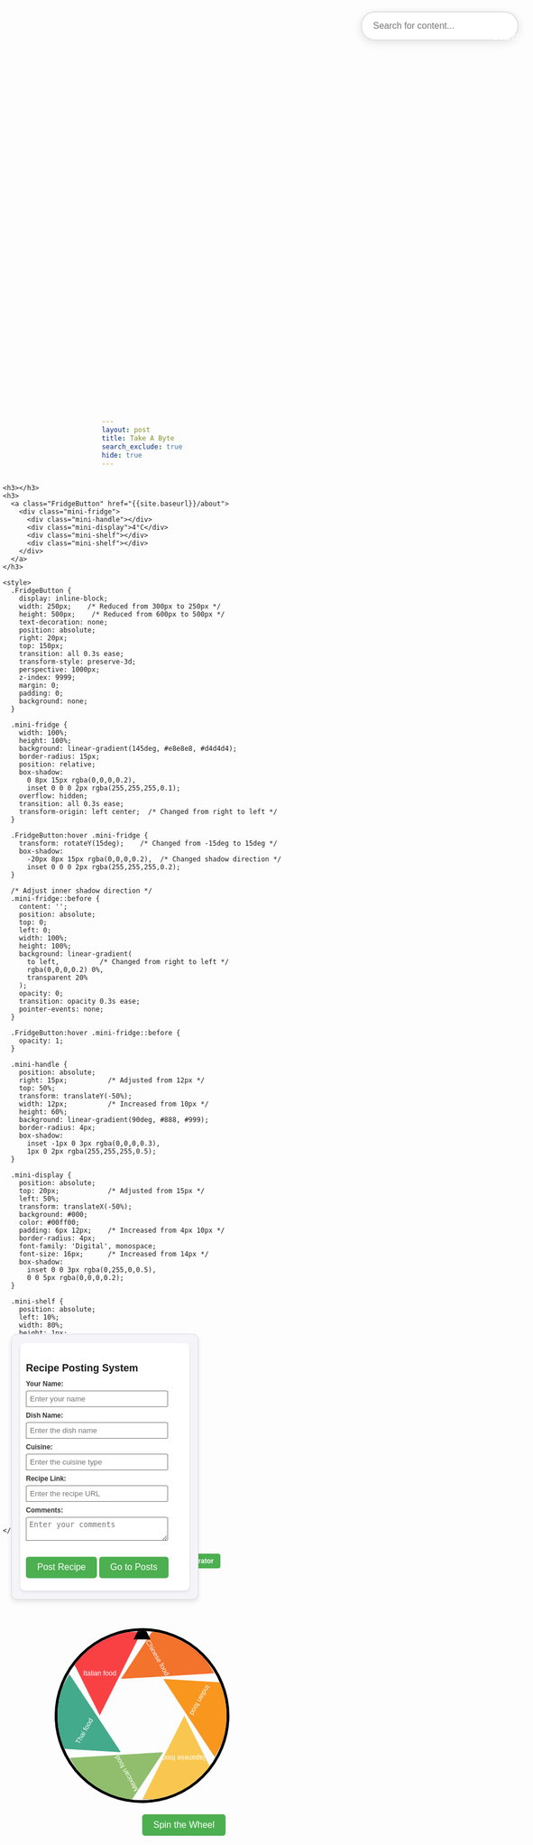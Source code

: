 ```yaml
---
layout: post
title: Take A Byte
search_exclude: true
hide: true
---
```


<!--menu: nav/home.html-->

<html lang="en">
<head>
    <meta charset="UTF-8">
    <meta name="viewport" content="width=device-width, initial-scale=1.0">
    <title>Website Search</title>
    <style>
        body {
            font-family: Arial, sans-serif;
            margin: 0;
            padding: 0;
        }
        .search-container {
            position: absolute;
            top: 20px;
            right: 20px;
            width: 300px;
            transition: all 0.3s ease;
        }
        .search-container input[type="text"] {
            width: calc(100% - 20px);
            padding: 15px 45px 15px 20px;
            font-size: 16px;
            border: 2px solid #e0e0e0;
            border-radius: 25px;
            background: rgba(255, 255, 255, 0.9);
            backdrop-filter: blur(5px);
            box-shadow: 0 4px 15px rgba(0, 0, 0, 0.1);
            transition: all 0.3s ease;
        }
        .search-container input[type="text"]:focus {
            width: calc(100% + 50px);
            border-color: #4CAF50;
            box-shadow: 0 6px 20px rgba(76, 175, 80, 0.2);
            outline: none;
        }
        .search-container button {
            position: absolute;
            right: 5px;
            top: 50%;
            transform: translateY(-50%);
            background: none;
            border: none;
            padding: 10px;
            cursor: pointer;
            transition: all 0.3s ease;
        }
        .search-container button:hover {
            transform: translateY(-50%) scale(1.1);
        }
        .search-icon {
            width: 20px;
            height: 20px;
            border: 2px solid #4CAF50;
            border-radius: 50%;
            position: relative;
        }
        .search-icon::after {
            content: '';
            position: absolute;
            right: -7px;
            bottom: -7px;
            width: 10px;
            height: 2px;
            background: #4CAF50;
            transform: rotate(45deg);
        }
        .results {
            position: absolute;
            top: 100%;
            left: 0;
            right: 0;
            margin-top: 10px;
            background: rgba(255, 255, 255, 0.95);
            backdrop-filter: blur(10px);
            border-radius: 15px;
            box-shadow: 0 8px 25px rgba(0, 0, 0, 0.1);
            max-height: 300px;
            overflow-y: auto;
            opacity: 0;
            transform: translateY(-10px);
            transition: all 0.3s ease;
            z-index: 1000;
        }
        .results.show {
            opacity: 1;
            transform: translateY(0);
        }
        .results a {
            display: block;
            padding: 12px 20px;
            color: #333;
            text-decoration: none;
            border-bottom: 1px solid #eee;
            transition: all 0.2s ease;
        }
        .results a:hover {
            background: rgba(76, 175, 80, 0.1);
            padding-left: 25px;
        }
        .results a:last-child {
            border-bottom: none;
        }
        .aboutButton {
            display: inline-block;
            padding: 10px 20px;
            font-size: 18px;
            color: white !important;
            background-color: #4CAF50;
            text-decoration: none;
            border-radius: 8px;
            transition: background 0.3s ease, transform 0.2s ease;
            margin-top: -80px;
        }
        .aboutButton:hover {
            background-color: #45a049;
            transform: scale(1.05);
            color: white !important;
        }
        /* Add specific style for the link */
        h3 a.aboutButton {
            color: white !important;
        }
    </style>
</head>
<body>
    <div class="search-container">
        <input type="text" id="searchInput" placeholder="Search for content...">
        <button onclick="performSearch()">Search</button>
        <div class="results" id="results">
            <!-- Search results will appear here -->
        </div>
    </div>
    
<script>
        // List of all pages and their content
        const pages = [
            { url: '/flocker_frontend_period4/navigation/about', title: 'About', keywords: ['about', 'team', 'company', 'fridge'] },
            { url: '/flocker_frontend_period4/navigation/cuisine/thai', title: 'Thai Cuisine', keywords: ['thai', 'food', 'asian', 'cuisine'] },
            { url: '/flocker_frontend_period4/navigation/cuisine/indian', title: 'Indian Cuisine', keywords: ['indian', 'food', 'curry', 'cuisine'] },
            { url: '/flocker_frontend_period4/navigation/cuisine/italian', title: 'Italian Cuisine', keywords: ['italian', 'pasta', 'pizza', 'cuisine'] },
            { url: '/flocker_frontend_period4/navigation/buttons/posting', title: 'Post Recipe', keywords: ['post', 'recipe', 'share', 'create'] },
            { url: '/flocker_frontend_period4/navigation/feedback', title: 'Feedback', keywords: ['feedback', 'comments', 'suggestions'] },
            { url: '/flocker_frontend_period4/natcountrygen', title: 'NatCountryGen', keywords: ['generator', 'country', 'national'] }
            // Add more pages as needed
        ];

        function performSearch() {
            const query = document.getElementById('searchInput').value.trim().toLowerCase();
            const resultsContainer = document.getElementById('results');
            resultsContainer.innerHTML = '';

            if (!query) {
                resultsContainer.classList.remove('show');
                return;
            }

            const matchingPages = pages.filter(page => 
                page.keywords.some(keyword => keyword.includes(query)) ||
                page.title.toLowerCase().includes(query)
            );

            if (matchingPages.length === 0) {
                resultsContainer.innerHTML = '<div style="padding: 12px 20px; color: #666;">No results found</div>';
            } else {
                matchingPages.forEach(page => {
                    const link = document.createElement('a');
                    link.href = page.url;
                    link.textContent = page.title;
                    resultsContainer.appendChild(link);
                });
            }

            resultsContainer.classList.add('show');
        }

        // Add event listener for real-time search
        document.getElementById('searchInput').addEventListener('input', performSearch);

        // Close results when clicking outside
        document.addEventListener('click', (e) => {
            const resultsContainer = document.getElementById('results');
            const searchContainer = document.querySelector('.search-container');
            if (!searchContainer.contains(e.target)) {
                resultsContainer.classList.remove('show');
            }
        });
    </script>

    <h3></h3>
    <h3>
      <a class="FridgeButton" href="{{site.baseurl}}/about">
        <div class="mini-fridge">
          <div class="mini-handle"></div>
          <div class="mini-display">4°C</div>
          <div class="mini-shelf"></div>
          <div class="mini-shelf"></div>
        </div>
      </a>
    </h3>

    <style>
      .FridgeButton {
        display: inline-block;
        width: 250px;    /* Reduced from 300px to 250px */
        height: 500px;    /* Reduced from 600px to 500px */
        text-decoration: none;
        position: absolute;
        right: 20px;
        top: 150px;
        transition: all 0.3s ease;
        transform-style: preserve-3d;
        perspective: 1000px;
        z-index: 9999;
        margin: 0;
        padding: 0;
        background: none;
      }

      .mini-fridge {
        width: 100%;
        height: 100%;
        background: linear-gradient(145deg, #e8e8e8, #d4d4d4);
        border-radius: 15px;
        position: relative;
        box-shadow: 
          0 8px 15px rgba(0,0,0,0.2),
          inset 0 0 0 2px rgba(255,255,255,0.1);
        overflow: hidden;
        transition: all 0.3s ease;
        transform-origin: left center;  /* Changed from right to left */
      }

      .FridgeButton:hover .mini-fridge {
        transform: rotateY(15deg);    /* Changed from -15deg to 15deg */
        box-shadow: 
          -20px 8px 15px rgba(0,0,0,0.2),  /* Changed shadow direction */
          inset 0 0 0 2px rgba(255,255,255,0.2);
      }

      /* Adjust inner shadow direction */
      .mini-fridge::before {
        content: '';
        position: absolute;
        top: 0;
        left: 0;
        width: 100%;
        height: 100%;
        background: linear-gradient(
          to left,          /* Changed from right to left */
          rgba(0,0,0,0.2) 0%,
          transparent 20%
        );
        opacity: 0;
        transition: opacity 0.3s ease;
        pointer-events: none;
      }

      .FridgeButton:hover .mini-fridge::before {
        opacity: 1;
      }

      .mini-handle {
        position: absolute;
        right: 15px;          /* Adjusted from 12px */
        top: 50%;
        transform: translateY(-50%);
        width: 12px;          /* Increased from 10px */
        height: 60%;
        background: linear-gradient(90deg, #888, #999);
        border-radius: 4px;
        box-shadow: 
          inset -1px 0 3px rgba(0,0,0,0.3),
          1px 0 2px rgba(255,255,255,0.5);
      }

      .mini-display {
        position: absolute;
        top: 20px;            /* Adjusted from 15px */
        left: 50%;
        transform: translateX(-50%);
        background: #000;
        color: #00ff00;
        padding: 6px 12px;    /* Increased from 4px 10px */
        border-radius: 4px;
        font-family: 'Digital', monospace;
        font-size: 16px;      /* Increased from 14px */
        box-shadow: 
          inset 0 0 3px rgba(0,255,0,0.5),
          0 0 5px rgba(0,0,0,0.2);
      }

      .mini-shelf {
        position: absolute;
        left: 10%;
        width: 80%;
        height: 1px;
        background: rgba(0,0,0,0.1);
        box-shadow: 0 1px 2px rgba(255,255,255,0.5);
      }

      .mini-shelf:nth-child(3) { top: 40%; }
      .mini-shelf:nth-child(4) { top: 70%; }

      .mini-fridge::after {
        content: '';
        position: absolute;
        top: 0;
        left: 0;
        right: 0;
        bottom: 0;
        background: 
          repeating-linear-gradient(
            45deg,
            rgba(255,255,255,0.05) 0px,
            rgba(255,255,255,0.05) 1px,
            transparent 1px,
            transparent 3px
          );
        pointer-events: none;
      }
    </style>
</body>


</html>

<style>
    .nav-links {
        display: grid;
        grid-template-columns: repeat(2, auto); /* Two columns */
        grid-template-rows: repeat(2, auto); /* Two rows */
        gap: 10px;
        justify-content: center;
        margin: 20px 0;
    }

    .nav-links h3 {
        margin: 0;
    }

    .nav-links a {
        font-size: 12px;
        padding: 6px 12px;
        background-color: #4CAF50;
        color: white;
        text-decoration: none;
        border-radius: 4px;
        display: inline-block;
    }

    .nav-links a:hover {
        background-color: #45a049;
    }
</style>

<div class="nav-links">
    <h3><a href="{{site.baseurl}}/navigation/about">About page</a></h3>
    <h3><a href="{{site.baseurl}}/natcountrygen">Regional Dishes Generator</a></h3>
    <h3><a href="{{site.baseurl}}/navigation/buttons/posting">User Posts</a></h3>
    <h3><a href="{{site.baseurl}}/navigation/feedback">User Experience</a></h3>
</div>

<head>
    <meta charset="UTF-8">
    <meta name="viewport" content="width=device-width, initial-scale=1.0">
    <title>Random Cuisine Spinner</title>
    <style>
        body {
            font-family: Arial, sans-serif;
            display: flex;
            flex-direction: column;
            justify-content: center;
            align-items: center;
            height: 100vh;
            margin: 0;
            background-color: #f4f4f9;
        }
        .wheel-container {
            position: relative;
            width: 300px;
            height: 300px;
            border-radius: 50%;
            border: 5px solid #000;
            overflow: hidden;
            margin-top: 50px;  /* Added to move the wheel lower */
        }
        .wheel {
            width: 100%;
            height: 100%;
            position: absolute;
            transform-origin: center;
            transition: transform 5s cubic-bezier(0.33, 1, 0.68, 1);
            a
        }
        .slice {
            position: absolute;
            width: 50%;
            height: 50%;
            background-color: #eee;
            border: 2px solid #ccc;
            box-sizing: border-box;
            clip-path: polygon(0% 0%, 100% 0%, 50% 100%);
            transform-origin: 100% 100%;
               display: flex; 
            justify-content: center;  
            align-items: center; 
            color: white;  
            font-size: 12px;  
           text-align: center; 
            padding: 5px;  
        }
        .slice:nth-child(1) { background: #f94144; transform: rotate(0deg); }
        .slice:nth-child(2) { background: #f3722c; transform: rotate(60deg); }
        .slice:nth-child(3) { background: #f8961e; transform: rotate(120deg); }
        .slice:nth-child(4) { background: #f9c74f; transform: rotate(180deg); }
        .slice:nth-child(5) { background: #90be6d; transform: rotate(240deg); }
        .slice:nth-child(6) { background: #43aa8b; transform: rotate(300deg); }
        .pointer {
            position: absolute;
            top: -15px;
            left: 50%;
            width: 0;
            height: 0;
            border-left: 15px solid transparent;
            border-right: 15px solid transparent;
            border-bottom: 30px solid #000;
            transform: translateX(-50%);
            z-index: 1;
        }
        button {
            margin-top: 20px;
            padding: 10px 20px;
            font-size: 16px;
            cursor: pointer;
            background-color: #4caf50;
            color: white;
            border: none;
            border-radius: 5px;
        }
        button:disabled {
            background-color: #aaa;
            cursor: not-allowed;
        }
        #result {
            margin-top: 20px;
            font-size: 20px;
            font-weight: bold;
            color: #333;
        }
        #spinButton {
          transform: translateX(50%)
        }
    </style>
</head>
<body>
    <div class="wheel-container">
        <div class="pointer"></div>
        <div class="wheel" id="wheel">
            <div class="slice">Italian food</div>
            <div class="slice">Chinese food</div>
            <div class="slice">Indian food</div>
            <div class="slice">Japanese food</div>
            <div class="slice">Mexican food</div>
            <div class="slice">Thai food</div>
        </div>
    </div>
    <button id="spinButton" onclick="spinWheel()">Spin the Wheel</button>
    <div id="result"></div>

<script>
        let currentRotation = 0;
        const spinButton = document.getElementById('spinButton');
        const resultDiv = document.getElementById('result');

        // Add single wheel sound effect
        const spinSound = new Audio('https://cdn.freesound.org/previews/242/242501_4414128-lq.mp3');  // Click sound for spin

        function spinWheel() {
            spinButton.disabled = true;
            
            // Play spin sound
            spinSound.volume = 0.3;
            spinSound.play();

            const wheel = document.getElementById('wheel');
            const randomRotations = Math.floor(Math.random() * 4) + 5;
            const randomSlice = Math.floor(Math.random() * 360);
            const totalRotation = randomRotations * 360 + randomSlice;

            currentRotation += totalRotation;
            wheel.style.transform = `rotate(${currentRotation}deg)`;

            setTimeout(() => {
                spinButton.disabled = false;
                const normalizedRotation = currentRotation % 360;
                const sliceIndex = (6 - Math.floor(normalizedRotation / 60)) % 6;
                const slices = document.querySelectorAll('.slice');
                const selectedCuisine = slices[sliceIndex].textContent;
                resultDiv.textContent = `The Spinner Chose: ${selectedCuisine}`;
                createDynamicButton(selectedCuisine);
            }, 5000);
        }

        // Function to create a button and set its link based on the selected cuisine
        function createDynamicButton(selectedCuisine) {
            // Clear any existing button
            const existingButton = document.querySelector(".dynamic-link");
            if (existingButton) existingButton.remove();

            // Get the link associated with the selected cuisine
            const link = cuisinePages[selectedCuisine];

            if (link) {
                // Create a button element
                const button = document.createElement("button");
                button.textContent = `Go to ${selectedCuisine.charAt(0).toUpperCase() + selectedCuisine.slice(1)} Cuisine`;
                button.classList.add("dynamic-link");

                // Add a click event to redirect to the page
                button.addEventListener("click", () => {
                    window.location.href = link;
                });

                // Append the button to the document body (or another container)
                document.body.appendChild(button);
            }
        }

        // Object mapping variable values to URLs
        const cuisinePages = {
            "Italian food": "{{site.baseurl}}/navigation/cuisine/italian",
            "Chinese food": "{{site.baseurl}}/navigation/cuisine/chinese",
            "Indian food": "{{site.baseurl}}/navigation/cuisine/indian",
            "Japanese food": "{{site.baseurl}}/navigation/cuisine/japanese",
            "Mexican food": "{{site.baseurl}}/navigation/cuisine/mexican",
            "Thai food": "{{site.baseurl}}/navigation/cuisine/thai"
        };
    </script>
</body>







<head>
  <title>Recipe Posting System</title>
  <style>
        /* Wrapper to isolate the container */
        .recipe-wrapper {
        position: absolute;
        top: 65%; /* Reduced from 70% to move it higher */
        left: 20px;
        transform: translateY(-50%);
        padding: 15px;
        max-width: 300px;  /* Reduced from 400px to 300px */
        background-color: #f4f4f9;
        border: 1px solid #ddd;
        border-radius: 10px;
        box-shadow: 0 4px 8px rgba(0, 0, 0, 0.1);
        font-size: 12px;
        }
        body {
        margin: 0;
        padding: 0;
        background-color: #fdfdfd;
        }
        .container {
        background: white;
        padding: 20px;
        border-radius: 8px;
        box-shadow: 0 2px 5px rgba(0, 0, 0, 0.1);
        }
        form label {
        display: block; /* Labels on their own line */
        margin-bottom: 5px; /* Small spacing below the label */
        font-weight: bold;
        color: #333;
        }
        .recipe-wrapper h1 {
            font-size: 18px;
            margin-bottom: 10px;
        }
        .recipe-wrapper input,
        .recipe-wrapper textarea {
            width: 90%;
            padding: 5px;
            margin-bottom: 8px;
        }
        .recipe-wrapper .container {
            padding: 10px;
        }
        .discover-more-button {
          display: inline-block;
          margin-top: 10px;
          padding: 10px 15px;
          background-color: #007BFF;
          color: white;
          text-decoration: none;
          border-radius: 5px;
          font-size: 1rem;
      }
      .discover-more-button:hover {
          background-color: #0056b3;
      }
    </style>
</head>

<body>
  <section class="recipe-wrapper">
    <div class="container">
        <h1>Recipe Posting System</h1>
        <form id="recipeForm">
        <label for="name">Your Name:</label>
        <input type="text" id="name" placeholder="Enter your name" required>
        <label for="dish">Dish Name:</label>
        <input type="text" id="dish" placeholder="Enter the dish name" required>
        <label for="cuisine">Cuisine:</label>
        <input type="text" id="cuisine" placeholder="Enter the cuisine type" required>
        <label for="link">Recipe Link:</label>
        <input type="url" id="link" placeholder="Enter the recipe URL" required>
        <label for="comments">Comments:</label>
        <textarea id="comments" placeholder="Enter your comments" required></textarea>
        <button type="submit">Post Recipe</button>
        <button type="button" onclick="window.location.href='/flocker_frontend_period4/navigation/buttons/posting';">Go to Posts</button>
        </form>
        <div id="postsContainer">
        </div>
    </div>


  <script>
      var pythonURI;
      if (location.hostname === "localhost") {
        pythonURI = "http://localhost:8887";
      } else if (location.hostname === "127.0.0.1") {
        pythonURI = "http://127.0.0.1:8887";
      } else {
        pythonURI = "https://takeabyte.stu.nighthawkcodingsociety.com";
      }

      document.getElementById("recipeForm").addEventListener("submit", async function (e) {
        e.preventDefault();

        const name = document.getElementById("name").value;
        const dish = document.getElementById("dish").value;
        const cuisine = document.getElementById("cuisine").value;
        const link = document.getElementById("link").value;
        const comments = document.getElementById("comments").value;

        const post = { name, dish, cuisine, link, comments };

        try {
          const response = await fetch(pythonURI + "/api/posting/create", {
            method: "POST",
            headers: { "Content-Type": "application/json" },
            body: JSON.stringify(post)
          });

          if (response.ok) {
            document.querySelector(".container").innerHTML = `
              <p>Your recipe has been posted!</p>
              <p><a href="/flocker_frontend_period4/navigation/buttons/posting" class="discover-more-button">Discover More</a></p>
            `;
          } else {
            alert("Error posting recipe.");
          }
        } catch (error) {
          console.error("Error:", error);
        }
      });
    </script>
